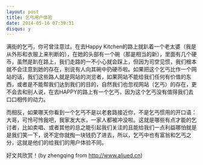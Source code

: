 ```yaml
---
layout: post
title: 乞丐用户体验
date: 2014-05-16 07:39:31
disqus: y
---
```

满街的乞丐，你可曾注意过。在去Happy Kitchen的路上就趴着一个老太婆（我是从外形和衣服上来判断的），在她的头部有一个碗（那是相当的新），里面有几个硬币，虽然是趴在路上，我们走路的一不小心就会踩上，但因为司空见惯，我们根本就不会注意到她的存在，别说有人向其碗中扔硬币啦。如果把这个乞丐比作一个网站的话，我们这些路人就是网站的浏览者，如果网站不能给我们任何有价值的东西，或者是不能帮我们达到我们的目的，自然我们也忽视网站（乞丐）的存在，更不会去和别人说，在去HAPPY的路上有一个乞丐，因为这个乞丐没有值得我们去口口相传的动力。 

而相反，如果哪天你看到一个乞丐不是以老套路接近你，不是乞丐惯用的开口语：大哥，可怜可怜我吧，我家发大水，一家人都被冲没啦。这就是哪些有点才能的乞讨者，比如卖唱、或者其他的总之能引起我们关注的且能给我们一点利益哪怕就是是我们笑一下，说不定你就掏一块钱扔了进去，所以，乞丐中也有富翁和乞丐之分，这就是他们的给我们的用户体验不同。 

好文共欣赏！(by  zhengqing from http://www.aliued.cn)